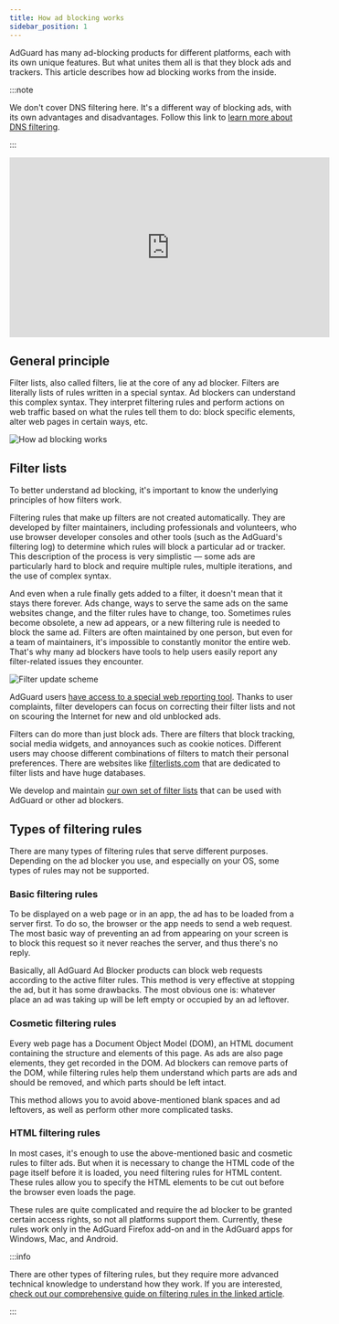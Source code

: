 ```yaml
---
title: How ad blocking works
sidebar_position: 1
---
```


AdGuard has many ad-blocking products for different platforms, each with its own unique features. But what unites them all is that they block ads and trackers. This article describes how ad blocking works from the inside.

:::note

We don't cover DNS filtering here. It's a different way of blocking ads, with its own advantages and disadvantages. Follow this link to [learn more about DNS filtering](https://adguard-dns.io/kb/general/dns-filtering#how-does-dns-filtering-work).

:::  

<iframe width="560" height="315" class="youtube-video" src="https://www.youtube-nocookie.com/embed/Xq_CUdh0T_w" title="YouTube-Videoplayer" frameborder="0" allow="accelerometer; autoplay; clipboard-write; encrypted-media; gyroscope; picture-in-picture" allowfullscreen></iframe>

## General principle

Filter lists, also called filters, lie at the core of any ad blocker. Filters are literally lists of rules written in a special syntax. Ad blockers can understand this complex syntax. They interpret filtering rules and perform actions on web traffic based on what the rules tell them to do: block specific elements, alter web pages in certain ways, etc.

![How ad blocking works](https://cdn.adtidy.org/public/Adguard/Blog/manifestv3/adblockingworks.png)

## Filter lists

To better understand ad blocking, it's important to know the underlying principles of how filters work.

Filtering rules that make up filters are not created automatically. They are developed by filter maintainers, including professionals and volunteers, who use browser developer consoles and other tools (such as the AdGuard's filtering log) to determine which rules will block a particular ad or tracker. This description of the process is very simplistic — some ads are particularly hard to block and require multiple rules, multiple iterations, and the use of complex syntax.

And even when a rule finally gets added to a filter, it doesn't mean that it stays there forever. Ads change, ways to serve the same ads on the same websites change, and the filter rules have to change, too. Sometimes rules become obsolete, a new ad appears, or a new filtering rule is needed to block the same ad. Filters are often maintained by one person, but even for a team of maintainers, it's impossible to constantly monitor the entire web. That's why many ad blockers have tools to help users easily report any filter-related issues they encounter.

![Filter update scheme](https://cdn.adtidy.org/public/Adguard/Blog/manifestv3/filtersupdates.png)

AdGuard users [have access to a special web reporting tool](https://reports.adguard.com/new_issue.html). Thanks to user complaints, filter developers can focus on correcting their filter lists and not on scouring the Internet for new and old unblocked ads.

Filters can do more than just block ads. There are filters that block tracking, social media widgets, and annoyances such as cookie notices. Different users may choose different combinations of filters to match their personal preferences. There are websites like [filterlists.com](https://filterlists.com/) that are dedicated to filter lists and have huge databases.

We develop and maintain [our own set of filter lists](../adguard-filters) that can be used with AdGuard or other ad blockers.

## Types of filtering rules

There are many types of filtering rules that serve different purposes. Depending on the ad blocker you use, and especially on your OS, some types of rules may not be supported.

### Basic filtering rules

To be displayed on a web page or in an app, the ad has to be loaded from a server first. To do so, the browser or the app needs to send a web request. The most basic way of preventing an ad from appearing on your screen is to block this request so it never reaches the server, and thus there's no reply.

Basically, all AdGuard Ad Blocker products can block web requests according to the active filter rules. This method is very effective at stopping the ad, but it has some drawbacks. The most obvious one is: whatever place an ad was taking up will be left empty or occupied by an ad leftover.

### Cosmetic filtering rules

Every web page has a Document Object Model (DOM), an HTML document containing the structure and elements of this page. As ads are also page elements, they get recorded in the DOM. Ad blockers can remove parts of the DOM, while filtering rules help them understand which parts are ads and should be removed, and which parts should be left intact.

This method allows you to avoid above-mentioned blank spaces and ad leftovers, as well as perform other more complicated tasks.

### HTML filtering rules

In most cases, it's enough to use the above-mentioned basic and cosmetic rules to filter ads. But when it is necessary to change the HTML code of the page itself before it is loaded, you need filtering rules for HTML content. These rules allow you to specify the HTML elements to be cut out before the browser even loads the page.

These rules are quite complicated and require the ad blocker to be granted certain access rights, so not all platforms support them. Currently, these rules work only in the AdGuard Firefox add-on and in the AdGuard apps for Windows, Mac, and Android.

:::info

There are other types of filtering rules, but they require more advanced technical knowledge to understand how they work. If you are interested, [check out our comprehensive guide on filtering rules in the linked article](../create-own-filters).

:::

